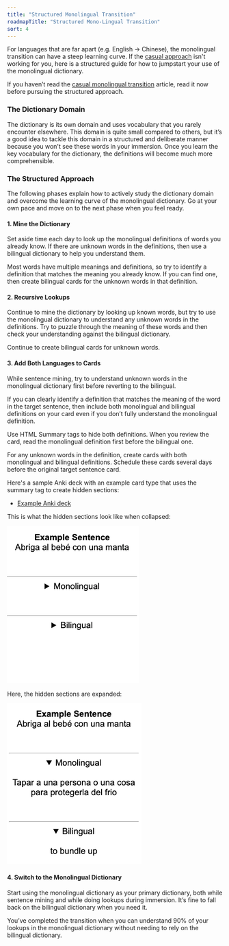 ```yaml
---
title: "Structured Monolingual Transition"
roadmapTitle: "Structured Mono-Lingual Transition"
sort: 4
---
```


For languages that are far apart (e.g. English → Chinese), the monolingual transition can have a steep learning curve.
If the [casual approach][stage-2b-casual-monolingual-transition] isn't working for you, here is a structured guide for how to jumpstart your use of the monolingual dictionary.

If you haven’t read the [casual monolingual transition][stage-2b-casual-monolingual-transition] article, read it now before pursuing the structured approach.

### The Dictionary Domain

The dictionary is its own domain and uses vocabulary that you rarely encounter elsewhere.
This domain is quite small compared to others, but it’s a good idea to tackle this domain in a structured and deliberate manner because you won't see these words in your immersion.
Once you learn the key vocabulary for the dictionary, the definitions will become much more comprehensible.

### The Structured Approach

The following phases explain how to actively study the dictionary domain and overcome the learning curve of the monolingual dictionary.
Go at your own pace and move on to the next phase when you feel ready.

#### 1. Mine the Dictionary

Set aside time each day to look up the monolingual definitions of words you already know.
If there are unknown words in the definitions, then use a bilingual dictionary to help you understand them.

Most words have multiple meanings and definitions, so try to identify a definition that matches the meaning you already know.
If you can find one, then create bilingual cards for the unknown words in that definition.

#### 2. Recursive Lookups

Continue to mine the dictionary by looking up known words, but try to use the monolingual dictionary to understand any unknown words in the definitions.
Try to puzzle through the meaning of these words and then check your understanding against the bilingual dictionary.

Continue to create bilingual cards for unknown words.

#### 3. Add Both Languages to Cards

While sentence mining, try to understand unknown words in the monolingual dictionary first before reverting to the bilingual.

If you can clearly identify a definition that matches the meaning of the word in the target sentence, then include both monolingual and bilingual definitions on your card even if you don’t fully understand the monolingual definition.

Use HTML Summary tags to hide both definitions.
When you review the card, read the monolingual definition first before the bilingual one.

For any unknown words in the definition, create cards with both monolingual and bilingual definitions.
Schedule these cards several days before the original target sentence card.

Here's a sample Anki deck with an example card type that uses the summary tag to create hidden sections:

* [Example Anki deck][sample-anki-deck-with-summary-tag]

This is what the hidden sections look like when collapsed:

![](images/hidden-sections-collapsed.png)

Here, the hidden sections are expanded:

![](images/hidden-sections-expanded.png)

#### 4. Switch to the Monolingual Dictionary

Start using the monolingual dictionary as your primary dictionary, both while sentence mining and while doing lookups during immersion.
It’s fine to fall back on the bilingual dictionary when you need it.

You’ve completed the transition when you can understand 90% of your lookups in the monolingual dictionary without needing to rely on the bilingual dictionary.

[sample-anki-deck-with-summary-tag]: https://drive.google.com/file/d/1oRTHZ3LCQrjLeieIGjQ6qN8ljONJ1gd3/view?usp=sharing
[stage-2b-casual-monolingual-transition]: /roadmap/stage-2/b/casual-monolingual-transition
